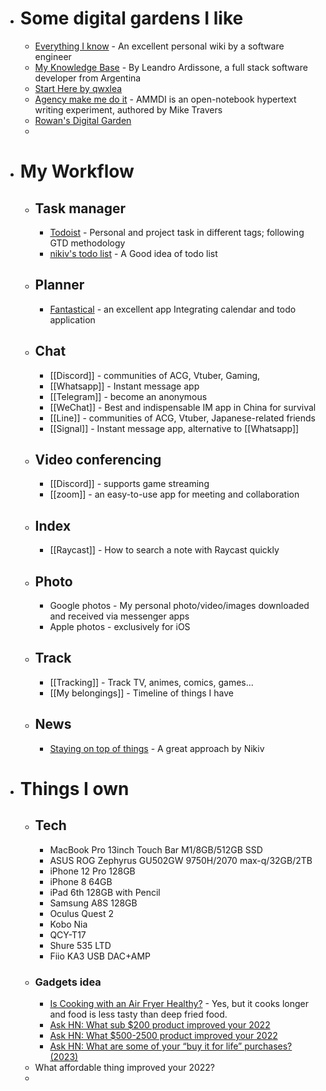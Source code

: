 - # Some digital gardens I like
	- [Everything I know](https://wiki.nikiv.dev/) - An excellent personal wiki by a software engineer
	- [My Knowledge Base](https://knowledge-lardissone.vercel.app/) - By Leandro Ardissone, a full stack software developer from Argentina
	- [Start Here by qwxlea](https://qwxlea.github.io/#/page/Start%20here)
	- [Agency make me do it](http://hyperphor.com/ammdi/Index-Date) - AMMDI is an open-notebook hypertext writing experiment, authored by Mike Travers
	- [Rowan's Digital Garden](https://publish.obsidian.md/rowandigitalgarden/%F0%9F%8F%A0Home)
	-
- # My Workflow
	- ## Task manager
		- [Todoist](https://todoist.com/) - Personal and project task in different tags; following GTD methodology
		- [nikiv's todo list](https://nikiv.notion.site/) - A Good idea of todo list
	- ## Planner
		- [Fantastical](https://flexibits.com/fantastical) - an excellent app Integrating calendar and todo application
	- ## Chat
		- [[Discord]] - communities of ACG, Vtuber, Gaming,
		- [[Whatsapp]] - Instant message app
		- [[Telegram]] - become an anonymous
		- [[WeChat]] - Best and indispensable IM app in China for survival
		- [[Line]] - communities of ACG, Vtuber, Japanese-related friends
		- [[Signal]] - Instant message app, alternative to [[Whatsapp]]
	- ## Video conferencing
		- [[Discord]] - supports game streaming
		- [[zoom]] - an easy-to-use app for meeting and collaboration
	- ## Index
		- [[Raycast]] - How to search a note with Raycast quickly
	- ## Photo
		- Google photos - My personal photo/video/images downloaded and received via messenger apps
		- Apple photos - exclusively for iOS
	- ## Track
		- [[Tracking]] - Track TV, animes, comics, games...
		- [[My belongings]] - Timeline of things I have
	- ## News
		- [Staying on top of things](https://wiki.nikiv.dev/research/staying-on-top-of-things) - A great approach by Nikiv
- # Things I own
	- ## Tech
		- MacBook Pro 13inch Touch Bar M1/8GB/512GB SSD
		- ASUS ROG Zephyrus GU502GW 9750H/2070 max-q/32GB/2TB
		- iPhone 12 Pro 128GB
		- iPhone 8 64GB
		- iPad 6th 128GB with Pencil
		- Samsung A8S 128GB
		- Oculus Quest 2
		- Kobo Nia
		- QCY-T17
		- Shure 535 LTD
		- Fiio KA3 USB DAC+AMP
	- ### Gadgets idea
		- [Is Cooking with an Air Fryer Healthy?](https://www.healthline.com/nutrition/air-fryer#bottom-line) - Yes, but it cooks longer and food is less tasty than deep fried food.
		- [Ask HN: What sub $200 product improved your 2022](https://news.ycombinator.com/item?id=34272687)
		- [Ask HN: What $500-2500 product improved your 2022](https://news.ycombinator.com/item?id=34279146)
		- [Ask HN: What are some of your “buy it for life” purchases? (2023)](https://news.ycombinator.com/item?id=34378254)
	- What affordable thing improved your 2022?
	-